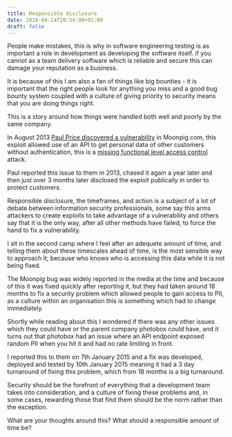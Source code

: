 ```yaml
---
title: Responsible disclosure
date: 2018-04-14T20:54:00+01:00
draft: false
---
```


People make mistakes, this is why in software engineering testing is as important a role in development as developing the software itself. if you cannot as a team delivery software which is reliable and secure this can damage your reputation as a business.

It is because of this I am also a fan of things like big bounties - it is important that the right people look for anything you miss and a good bug bounty system coupled with a culture of giving priority to security means that you are doing things right.

This is a story around how things were handled both well and poorly by the same company.

In August 2013 [Paul Price discovered a vulnerability](http://www.darkport.co.uk/moonpig-vulnerability/) in Moonpig.com, this exploit allowed use of an API to get personal data of other customers without authentication, this is a [missing functional level access control](https://www.owasp.org/index.php/Top_10_2013-A7-Missing_Function_Level_Access_Control) attack.

Paul reported this issue to them in 2013, chased it again a year later and then just over 3 months later disclosed the exploit publically in order to protect customers.

Responsible disclosure, the timeframes, and action is a subject of a lot of debate between information security professionals, some say this arms attackers to create exploits to take advantage of a vulnerability and others say that it is the only way, after all other methods have failed, to force the hand to fix a vulnerability.

I sit in the second camp where I feel after an adequete amount of time, and telling them about these timescales ahead of time, is the most sensible way to approach it; because who knows who is accessing this data while it is not being fixed.

The Moonpig bug was widely reported in the media at the time and because of this it was fixed quickly after reporting it, but they had taken around 18 months to fix a security problem which allowed people to gain access to PII, as a culture within an organisation this is something which had to change immediately.

Shortly while reading about this I wondered if there was any other issues which they could have or the parent company photobox could have, and it turns out that photobox had an issue where an API endpoint exposed random PII when you hit it and had no rate limiting in front.

I reported this to them on 7th January 2015 and a fix was developed, deployed and tested by 10th January 2015 meaning it had a 3 day turnaround of fixing this problem, which from 18 months is a big turnaround.

Security should be the forefront of everything that a development team takes into consideration, and a culture of fixing these problems and, in some cases, rewarding those that find them should be the norm rather than the exception.

What are your thoughts around this? What should a responsible amount of time be?
